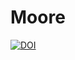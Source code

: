 # Moore

[![DOI](https://zenodo.org/badge/208694452.svg)](https://zenodo.org/badge/latestdoi/208694452)
